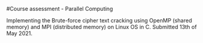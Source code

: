 #Course assessment - Parallel Computing 

Implementing the Brute-force cipher text cracking using OpenMP (shared memory) and MPI (distributed memory) on Linux OS in C. Submitted 13th of May 2021.
